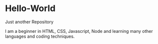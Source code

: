 # Hello-World
Just another Repository

I am a beginner in HTML, CSS, Javascript, Node and learning many other languages and coding techniques.
